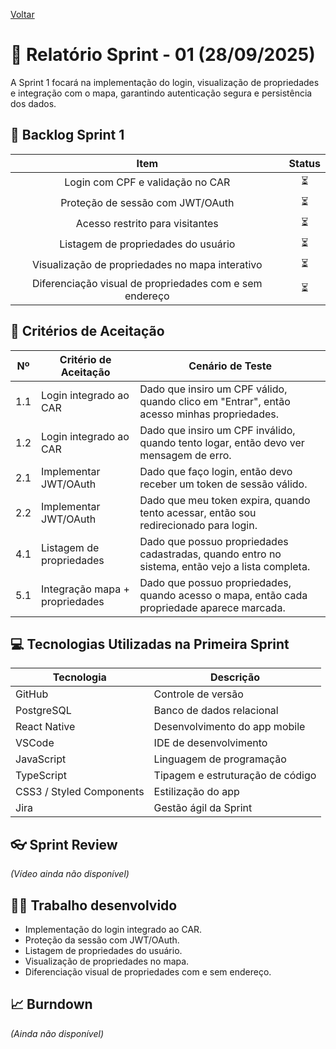 <a href="../README.md">Voltar</a>

# 📄 Relatório Sprint - 01 (28/09/2025)

A Sprint 1 focará na implementação do login, visualização de propriedades e integração com o mapa, garantindo autenticação segura e persistência dos dados.

## 📜 Backlog Sprint 1

| Item | Status | 
| :----: | :----: | 
Login com CPF e validação no CAR | ⏳
Proteção de sessão com JWT/OAuth | ⏳
Acesso restrito para visitantes | ⏳
Listagem de propriedades do usuário | ⏳
Visualização de propriedades no mapa interativo | ⏳
Diferenciação visual de propriedades com e sem endereço | ⏳

## 🚀 Critérios de Aceitação

| Nº | Critério de Aceitação | Cenário de Teste |
|----|------------------------|------------------|
| 1.1 | Login integrado ao CAR | Dado que insiro um CPF válido, quando clico em "Entrar", então acesso minhas propriedades. |
| 1.2 | Login integrado ao CAR | Dado que insiro um CPF inválido, quando tento logar, então devo ver mensagem de erro. |
| 2.1 | Implementar JWT/OAuth | Dado que faço login, então devo receber um token de sessão válido. |
| 2.2 | Implementar JWT/OAuth | Dado que meu token expira, quando tento acessar, então sou redirecionado para login. |
| 4.1 | Listagem de propriedades | Dado que possuo propriedades cadastradas, quando entro no sistema, então vejo a lista completa. |
| 5.1 | Integração mapa + propriedades | Dado que possuo propriedades, quando acesso o mapa, então cada propriedade aparece marcada. |


## 💻 Tecnologias Utilizadas na Primeira Sprint

| Tecnologia | Descrição |
|------------|-----------|
| GitHub | Controle de versão |
| PostgreSQL | Banco de dados relacional |
| React Native | Desenvolvimento do app mobile |
| VSCode | IDE de desenvolvimento |
| JavaScript | Linguagem de programação |
| TypeScript | Tipagem e estruturação de código |
| CSS3 / Styled Components | Estilização do app |
| Jira | Gestão ágil da Sprint |

## 👓 Sprint Review
*(Vídeo ainda não disponível)*

## 👨‍💻 Trabalho desenvolvido
- Implementação do login integrado ao CAR.
- Proteção da sessão com JWT/OAuth.
- Listagem de propriedades do usuário.
- Visualização de propriedades no mapa.
- Diferenciação visual de propriedades com e sem endereço.

## 📈 Burndown
*(Ainda não disponível)*
